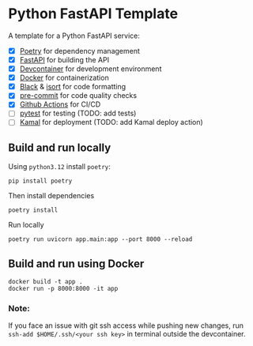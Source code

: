 # Python FastAPI Template

A template for a Python FastAPI service:
- [x] [Poetry](https://python-poetry.org/docs/basic-usage/) for dependency management
- [x] [FastAPI](https://fastapi.tiangolo.com/) for building the API
- [x] [Devcontainer](https://code.visualstudio.com/docs/devcontainers/tutorial) for development environment
- [x] [Docker](https://www.docker.com/) for containerization
- [x] [Black](https://black.readthedocs.io/) & [isort](https://pycqa.github.io/isort/) for code formatting
- [x] [pre-commit](https://pre-commit.com/) for code quality checks
- [x] [Github Actions](https://github.com/features/actions) for CI/CD
- [ ] [pytest](https://docs.pytest.org/) for testing (TODO: add tests)
- [ ] [Kamal](https://kamal-deploy.org/) for deployment (TODO: add Kamal deploy action)

## Build and run locally

Using `python3.12` install `poetry`:
```
pip install poetry
```

Then install dependencies
```
poetry install
```

Run locally
```
poetry run uvicorn app.main:app --port 8000 --reload
```

## Build and run using Docker

```
docker build -t app .
docker run -p 8000:8000 -it app
```

### Note:
If you face an issue with git ssh access while pushing new changes, run `ssh-add $HOME/.ssh/<your ssh key>` in terminal outside the devcontainer.

